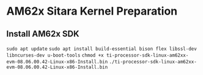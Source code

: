 # AM62x Sitara Kernel Preparation
## Install AM62x SDK
`sudo apt update`
`sudo apt install build-essential bison flex libssl-dev libncurses-dev u-boot-tools`
`chmod +x ti-processor-sdk-linux-am62xx-evm-08.06.00.42-Linux-x86-Install.bin`
`./ti-processor-sdk-linux-am62xx-evm-08.06.00.42-Linux-x86-Install.bin`